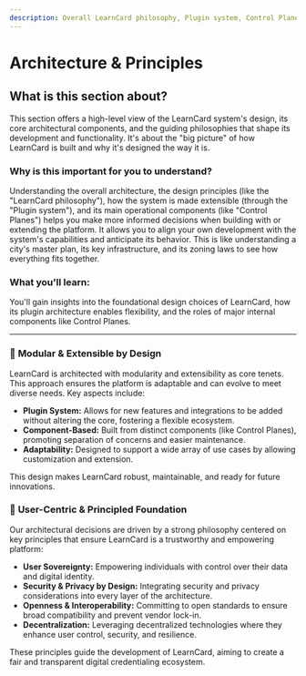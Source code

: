 ```yaml
---
description: Overall LearnCard philosophy, Plugin system, Control Planes
---
```


# Architecture & Principles

## **What is this section about?**&#x20;

This section offers a high-level view of the LearnCard system's design, its core architectural components, and the guiding philosophies that shape its development and functionality. It's about the "big picture" of how LearnCard is built and why it's designed the way it is.

### **Why is this important for you to understand?**&#x20;

Understanding the overall architecture, the design principles (like the "LearnCard philosophy"), how the system is made extensible (through the "Plugin system"), and its main operational components (like "Control Planes") helps you make more informed decisions when building with or extending the platform. It allows you to align your own development with the system's capabilities and anticipate its behavior. This is like understanding a city's master plan, its key infrastructure, and its zoning laws to see how everything fits together.

### **What you'll learn:**&#x20;

You'll gain insights into the foundational design choices of LearnCard, how its plugin architecture enables flexibility, and the roles of major internal components like Control Planes.

***

### 🧱 **Modular & Extensible by Design**

LearnCard is architected with modularity and extensibility as core tenets. This approach ensures the platform is adaptable and can evolve to meet diverse needs. Key aspects include:

* **Plugin System:** Allows for new features and integrations to be added without altering the core, fostering a flexible ecosystem.
* **Component-Based:** Built from distinct components (like Control Planes), promoting separation of concerns and easier maintenance.
* **Adaptability:** Designed to support a wide array of use cases by allowing customization and extension.

This design makes LearnCard robust, maintainable, and ready for future innovations.

### 🎯 **User-Centric & Principled Foundation**

Our architectural decisions are driven by a strong philosophy centered on key principles that ensure LearnCard is a trustworthy and empowering platform:

* **User Sovereignty:** Empowering individuals with control over their data and digital identity.
* **Security & Privacy by Design:** Integrating security and privacy considerations into every layer of the architecture.
* **Openness & Interoperability:** Committing to open standards to ensure broad compatibility and prevent vendor lock-in.
* **Decentralization:** Leveraging decentralized technologies where they enhance user control, security, and resilience.

These principles guide the development of LearnCard, aiming to create a fair and transparent digital credentialing ecosystem.
